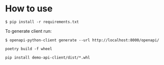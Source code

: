 # How to use

`$ pip install -r requirements.txt`

To generate client run:

`$ openapi-python-client generate --url http://localhost:8000/openapi/`

`poetry build -f wheel`

`pip install demo-api-client/dist/*.whl`